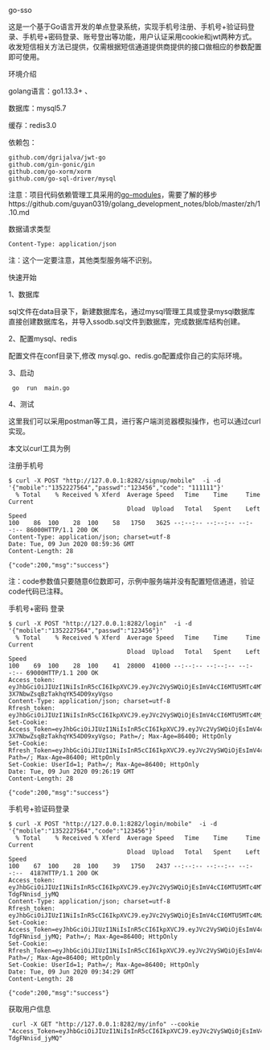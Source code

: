 go-sso

这是一个基于Go语言开发的单点登录系统，实现手机号注册、手机号+验证码登录、手机号+密码登录、账号登出等功能，用户认证采用cookie和jwt两种方式。收发短信相关方法已提供，仅需根据短信通道提供商提供的接口做相应的参数配置即可使用。

环境介绍

golang语言：go1.13.3+ 、

数据库：mysql5.7

缓存：redis3.0

依赖包：

```
github.com/dgrijalva/jwt-go
github.com/gin-gonic/gin
github.com/go-xorm/xorm
github.com/go-sql-driver/mysql
```

注意：项目代码依赖管理工具采用的[go-modules](https://github.com/guyan0319/golang_development_notes/blob/master/zh/1.10.md)，需要了解的移步https://github.com/guyan0319/golang_development_notes/blob/master/zh/1.10.md

数据请求类型

```
Content-Type: application/json
```

注：这个一定要注意，其他类型服务端不识别。

快速开始

1、数据库

sql文件在data目录下，新建数据库名，通过mysql管理工具或登录mysql数据库直接创建数据库名，并导入ssodb.sql文件到数据库，完成数据库结构创建。

2、配置mysql、redis

配置文件在conf目录下,修改 mysql.go、redis.go配置成你自己的实际环境。

3、启动

```
 go  run  main.go
```

4、测试

这里我们可以采用postman等工具，进行客户端浏览器模拟操作，也可以通过curl实现。

本文以curl工具为例

注册手机号

```
$ curl -X POST "http://127.0.0.1:8282/signup/mobile"  -i -d '{"mobile":"1352227564","passwd":"123456","code": "111111"}'
  % Total    % Received % Xferd  Average Speed   Time    Time     Time  Current
                                 Dload  Upload   Total   Spent    Left  Speed
100    86  100    28  100    58   1750   3625 --:--:-- --:--:-- --:--:-- 86000HTTP/1.1 200 OK
Content-Type: application/json; charset=utf-8
Date: Tue, 09 Jun 2020 08:59:36 GMT
Content-Length: 28

{"code":200,"msg":"success"}
```

注：code参数值只要随意6位数即可，示例中服务端并没有配置短信通道，验证code代码已注释。

手机号+密码 登录

```
$ curl -X POST "http://127.0.0.1:8282/login"  -i -d '{"mobile":"1352227564","passwd":"123456"}'
  % Total    % Received % Xferd  Average Speed   Time    Time     Time  Current
                                 Dload  Upload   Total   Spent    Left  Speed
100    69  100    28  100    41  28000  41000 --:--:-- --:--:-- --:--:-- 69000HTTP/1.1 200 OK
Access_token: eyJhbGciOiJIUzI1NiIsInR5cCI6IkpXVCJ9.eyJVc2VySWQiOjEsImV4cCI6MTU5MTc4MTE3OX0.sBDYL0QKwpF9T-3X7NbwZsqBzTakhqYK54D09xyVgso
Content-Type: application/json; charset=utf-8
Rfresh_token: eyJhbGciOiJIUzI1NiIsInR5cCI6IkpXVCJ9.eyJVc2VySWQiOjEsImV4cCI6MTU5MTc4Mjk3OX0.NvdyjcsZHpaQQr0hHTWUlo9zTAzOCBvHQUEupsJtje4
Set-Cookie: Access_Token=eyJhbGciOiJIUzI1NiIsInR5cCI6IkpXVCJ9.eyJVc2VySWQiOjEsImV4cCI6MTU5MTc4MTE3OX0.sBDYL0QKwpF9T-3X7NbwZsqBzTakhqYK54D09xyVgso; Path=/; Max-Age=86400; HttpOnly
Set-Cookie: Rfresh_Token=eyJhbGciOiJIUzI1NiIsInR5cCI6IkpXVCJ9.eyJVc2VySWQiOjEsImV4cCI6MTU5MTc4Mjk3OX0.NvdyjcsZHpaQQr0hHTWUlo9zTAzOCBvHQUEupsJtje4; Path=/; Max-Age=86400; HttpOnly
Set-Cookie: UserId=1; Path=/; Max-Age=86400; HttpOnly
Date: Tue, 09 Jun 2020 09:26:19 GMT
Content-Length: 28

{"code":200,"msg":"success"}

```

手机号+验证码登录

```
$ curl -X POST "http://127.0.0.1:8282/login/mobile"  -i -d '{"mobile":"1352227564","code":"123456"}'
  % Total    % Received % Xferd  Average Speed   Time    Time     Time  Current
                                 Dload  Upload   Total   Spent    Left  Speed
100    67  100    28  100    39   1750   2437 --:--:-- --:--:-- --:--:--  4187HTTP/1.1 200 OK
Access_token: eyJhbGciOiJIUzI1NiIsInR5cCI6IkpXVCJ9.eyJVc2VySWQiOjEsImV4cCI6MTU5MTc4MTY2OX0.xFcbRM1NxohURT0PZ7NCnxoqoZY1-TdgFNnisd_jyMQ
Content-Type: application/json; charset=utf-8
Rfresh_token: eyJhbGciOiJIUzI1NiIsInR5cCI6IkpXVCJ9.eyJVc2VySWQiOjEsImV4cCI6MTU5MTc4MzQ2OX0.syOp4W45YH2o4IGOBjvyolo6LpNfjbsNaKtN1PIa_gg
Set-Cookie: Access_Token=eyJhbGciOiJIUzI1NiIsInR5cCI6IkpXVCJ9.eyJVc2VySWQiOjEsImV4cCI6MTU5MTc4MTY2OX0.xFcbRM1NxohURT0PZ7NCnxoqoZY1-TdgFNnisd_jyMQ; Path=/; Max-Age=86400; HttpOnly
Set-Cookie: Rfresh_Token=eyJhbGciOiJIUzI1NiIsInR5cCI6IkpXVCJ9.eyJVc2VySWQiOjEsImV4cCI6MTU5MTc4MzQ2OX0.syOp4W45YH2o4IGOBjvyolo6LpNfjbsNaKtN1PIa_gg; Path=/; Max-Age=86400; HttpOnly
Set-Cookie: UserId=1; Path=/; Max-Age=86400; HttpOnly
Date: Tue, 09 Jun 2020 09:34:29 GMT
Content-Length: 28

{"code":200,"msg":"success"}

```

获取用户信息

```
 curl -X GET "http://127.0.0.1:8282/my/info" --cookie "Access_Token=eyJhbGciOiJIUzI1NiIsInR5cCI6IkpXVCJ9.eyJVc2VySWQiOjEsImV4cCI6MTU5MTc4MTY2OX0.xFcbRM1NxohURT0PZ7NCnxoqoZY1-TdgFNnisd_jyMQ"
```

